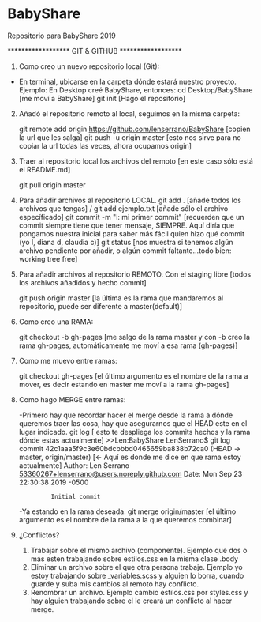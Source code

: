# BabyShare
Repositorio para BabyShare 2019

****************** GIT & GITHUB ******************

1. Como creo un nuevo repositorio local (Git):

- En terminal, ubicarse en la carpeta dónde estará nuestro proyecto. Ejemplo: En Desktop creé BabyShare, entonces:
    cd Desktop/BabyShare [me moví a BabyShare]
    git init [Hago el repositorio]
    
2. Añadó el repositorio remoto al local, seguimos en la misma carpeta:

    git remote add origin https://github.com/lenserrano/BabyShare [copien la url que les salga]
    git push -u origin master [esto nos sirve para no copiar la url todas las veces, ahora ocupamos origin]

3. Traer al repositorio local los archivos del remoto [en este caso sólo está el README.md]

    git pull origin master

4. Para añadir archivos al repositorio LOCAL.
    git add . [añade todos los archivos que tengas] / git add ejemplo.txt [añade sólo el archivo específicado]
    git commit -m "l: mi primer commit" [recuerden que un commit siempre tiene que tener mensaje, SIEMPRE. Aquí diría que pongamos nuestra inicial para saber más fácil quien hizo qué commit (yo l, diana d, claudia c)]
    git status [nos muestra si tenemos algún archivo pendiente por añadir, o algún commit faltante...todo bien: working tree free]

5. Para añadir archivos al repositorio REMOTO.
    Con el staging libre [todos los archivos añadidos y hecho commit]

    git push origin master [la última es la rama que mandaremos al repositorio, puede ser diferente a master(default)]

6. Como creo una RAMA:

    git checkout -b gh-pages [me salgo de la rama master y con -b creo la rama gh-pages, automáticamente me moví a esa rama (gh-pages)]

7. Como me muevo entre ramas:

    git checkout gh-pages [el último argumento es el nombre de la rama a mover, es decir estando en master me moví a la rama gh-pages]

8. Como hago MERGE entre ramas:

    -Primero hay que recordar hacer el merge desde la rama a dónde queremos traer las cosa, hay que asegurarnos que el HEAD este en el lugar indicado.
        git log [ esto te despliega los commits hechos y la rama dónde estas actualmente]
        >>Len:BabyShare LenSerrano$ git log
            commit 42c1aaa5f9c3e60bdcbbbd0465659ba838b72ca0 (HEAD -> master, origin/master) [<- Aquí es donde me dice en que rama estoy actualmente]
            Author: Len Serrano <53360267+lenserrano@users.noreply.github.com>
            Date:   Mon Sep 23 22:30:38 2019 -0500

                Initial commit

    -Ya estando en la rama deseada.
        git merge origin/master [el último argumento es el nombre de la rama a la que queremos combinar]

9. ¿Conflictos?
    1. Trabajar sobre el mismo archivo (componente). Ejemplo que dos o más esten trabajando sobre estilos.css en la misma clase .body
    2. Eliminar un archivo sobre el que otra persona trabaje. Ejemplo yo estoy trabajando sobre _variables.scss y alguien lo borra, cuando guarde y suba mis cambios al remoto hay conflicto.
    3. Renombrar un archivo. Ejemplo cambio estilos.css por styles.css y hay alguien trabajando sobre el le creará un conflicto al hacer merge.



